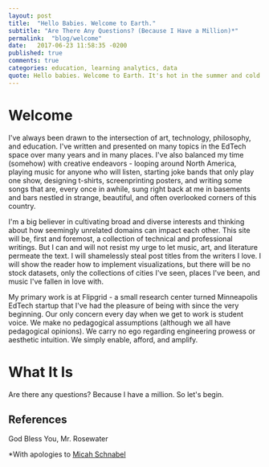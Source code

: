 ```yaml
---
layout: post
title:  "Hello Babies. Welcome to Earth."
subtitle: "Are There Any Questions? (Because I Have a Million)*"
permalink:  "blog/welcome"
date:   2017-06-23 11:58:35 -0200
published: true
comments: true
categories: education, learning analytics, data
quote: Hello babies. Welcome to Earth. It's hot in the summer and cold in the winter. It's round and wet and crowded. On the outside, babies, you've got a hundred years here. There's only one rule that I know of, babies - "God damn it, you've got to be kind.” - Kurt Vonnegut, Jr. (1965)
---
```


# Welcome

I've always been drawn to the intersection of art, technology, philosophy, and education. I've written and presented on many topics in the EdTech space over many years and in many places. I've also balanced my time (somehow) with creative endeavors - looping around North America, playing music for anyone who will listen, starting joke bands that only play one show, designing t-shirts, screenprinting posters, and writing some songs that are, every once in awhile, sung right back at me in basements and bars nestled in strange, beautiful, and often overlooked corners of this country.

I'm a big believer in cultivating broad and diverse interests and thinking about how seemingly unrelated domains can impact each other. This site will be, first and foremost, a collection of technical and professional writings. But I can and will not resist my urge to let music, art, and literature permeate the text. I will shamelessly steal post titles from the writers I love. I will show the reader how to implement visualizations, but there will be no stock datasets, only the collections of cities I've seen, places I've been, and music I've fallen in love with.

My primary work is at Flipgrid - a small research center turned Minneapolis EdTech startup that I've had the pleasure of being with since the very beginning. Our only concern every day when we get to work is student voice. We make no pedagogical assumptions (although we all have pedagogical opinions). We carry no ego regarding engineering prowess or aesthetic intuition. We simply enable, afford, and amplify.

# What It Is



Are there any questions? Because I have a million. So let's begin.

## References

God Bless You, Mr. Rosewater 

*With apologies to [Micah Schnabel](https://micahschnabel.bandcamp.com/track/are-there-any-questions-2)